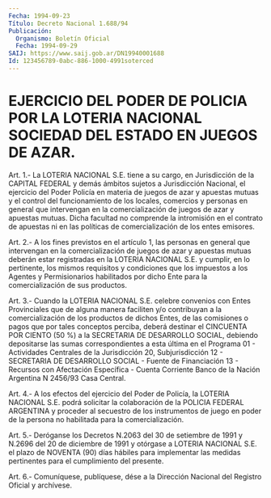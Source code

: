 ```yaml
---
Fecha: 1994-09-23
Título: Decreto Nacional 1.688/94
Publicación:
  Organismo: Boletín Oficial
  Fecha: 1994-09-29
SAIJ: https://www.saij.gob.ar/DN19940001688
Id: 123456789-0abc-886-1000-4991soterced
---
```

# EJERCICIO DEL PODER DE POLICIA POR LA LOTERIA NACIONAL SOCIEDAD DEL ESTADO EN JUEGOS DE AZAR.

<a id="1"></a>
Art.  1.-  La  LOTERIA  NACIONAL  S.E.  tiene  a  su cargo, en Jurisdicción  de  la  CAPITAL  FEDERAL  y  demás ámbitos sujetos  a Jurisdicción Nacional, el ejercicio del Poder  Policía  en  materia de juegos de azar y apuestas mutuas y el control del funcionamiento de los locales, comercios y personas en general  que intervengan  en  la  comercialización  de juegos de azar y apuestas mutuas. Dicha facultad no comprende la intromisión  en  el contrato de  apuestas  ni en las políticas de comercialización de los  entes emisores.

<a id="2"></a>
Art.  2.- A los fines previstos en el artículo 1, las personas en general que  intervengan  en  la  comercialización  de juegos de azar  y  apuestas  mutuas  deberán  estar registradas en la LOTERIA NACIONAL S.E. y cumplir, en lo pertinente,  los mismos requisitos y condiciones  que  los  impuestos  a  los  Agentes y  Permisionarios habilitados  por  dicho  Ente  para  la  comercialización   de  sus productos.

<a id="3"></a>
Art. 3.- Cuando la LOTERIA NACIONAL S.E. celebre convenios con Entes  Provinciales  que de alguna manera faciliten y/o contribuyan a la comercialización  de  los  productos  de  dichos Entes, de las comisiones  o  pagos  que  por  tales  conceptos  perciba,   deberá destinar  el  CINCUENTA  POR  CIENTO  (50  %)  a  la  SECRETARIA DE DESARROLLO  SOCIAL, debiendo depositarse las sumas correspondientes a esta última  en  el  Programa  01  -  Actividades Centrales de la Jurisdicción  20,  Subjurisdicción  12 - SECRETARIA  DE  DESARROLLO SOCIAL  -  Fuente  de  Financiación 13 -  Recursos  con  Afectación Específica  - Cuenta Corriente  Banco  de  la  Nación  Argentina  N 2456/93 Casa Central.

<a id="4"></a>
Art.  4.- A los efectos del ejercicio del Poder de Policía, la LOTERIA  NACIONAL  S.E.  podrá  solicitar  la  colaboración  de  la POLICIA  FEDERAL    ARGENTINA   y  proceder  al  secuestro  de  los instrumentos de juego en poder de  la persona no habilitada para la comercialización.

<a id="5"></a>
Art.  5.- Deróganse los Decretos N.2063 del 30 de setiembre de 1991 y N.2696  del  20  de  diciembre  de 1991 y otórgase a LOTERIA NACIONAL  S.E.  el  plazo  de  NOVENTA  (90)  días    hábiles  para implementar  las  medidas  pertinentes  para  el  cumplimiento  del presente.

<a id="6"></a>
Art. 6.- Comuníquese, publíquese, dése a la Dirección Nacional del Registro Oficial y archívese.